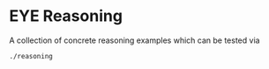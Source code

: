 # EYE Reasoning

A collection of concrete reasoning examples which can be tested via
```
./reasoning
```
